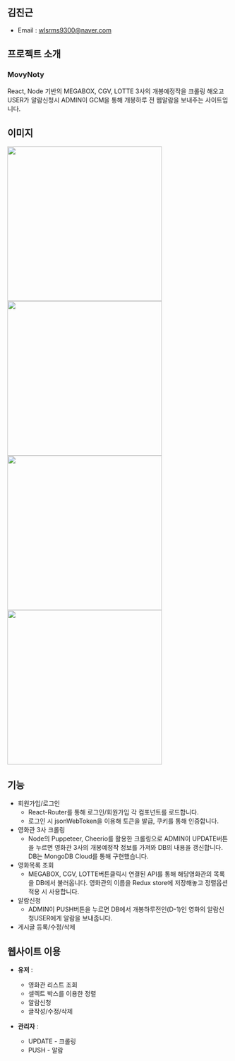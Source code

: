 ## 김진근

- Email : wlsrms9300@naver.com

## 프로젝트 소개
### MovyNoty

React, Node 기반의 MEGABOX, CGV, LOTTE 3사의 개봉예정작을 크롤링 해오고 USER가 알람신청시 ADMIN이 GCM을 통해 개봉하루 전 웹알람을 보내주는 사이트입니다.

## 이미지

<div display="inline">
  <img src="https://user-images.githubusercontent.com/53656336/83128870-f92c3d80-a116-11ea-9c15-300d6a2bf6bf.PNG" width="350px">
</div>
<div display="inline">
  <img src="https://user-images.githubusercontent.com/53656336/83130240-f894a680-a118-11ea-8894-e66a45c1f4a9.PNG" width="350px">
</div>
<div display="inline">
  <img src="https://user-images.githubusercontent.com/53656336/83129284-8a031900-a117-11ea-8acf-0d0345ee88c4.PNG" width="350px">
</div>
<div display="inline">
  <img src="https://user-images.githubusercontent.com/53656336/83129666-1c0b2180-a118-11ea-95fb-81dbade81eb8.PNG" width="350px">
</div>

## 기능
- 회원가입/로그인 
   + React-Router를 통해 로그인/회원가입 각 컴포넌트를 로드합니다.
   + 로그인 시 jsonWebToken을 이용해 토큰을 발급, 쿠키를 통해 인증합니다.
- 영화관 3사 크롤링
   + Node의 Puppeteer, Cheerio를 활용한 크롤링으로 ADMIN이 UPDATE버튼을 누르면 영화관 3사의 개봉예정작 정보를 가져와 DB의 내용을 갱신합니다. DB는 MongoDB Cloud를 통해 구현했습니다.
- 영화목록 조회
   + MEGABOX, CGV, LOTTE버튼클릭시 연결된 API를 통해 해당영화관의 목록을 DB에서 불러옵니다. 영화관의 이름을 Redux store에 저장해놓고 정렬옵션 적용 시 사용합니다.
- 알람신청
   + ADMIN이 PUSH버튼을 누르면 DB에서 개봉하루전인(D-1)인 영화의 알람신청USER에게 알람을 보내줍니다.
- 게시글 등록/수정/삭제

## 웹사이트 이용
- <b>유저</b> : 
   + 영화관 리스트 조회
   + 셀렉트 박스를 이용한 정렬
   + 알람신청
   + 글작성/수정/삭제

- <b>관리자</b> : 
   + UPDATE - 크롤링
   + PUSH - 알람
